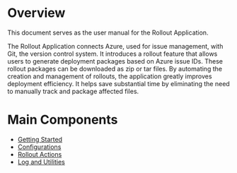 # Overview 
This document serves as the user manual for the Rollout Application.

The Rollout Application connects Azure, used for issue management, with Git, the version control system. It introduces a rollout feature that allows users to generate deployment packages based on Azure issue IDs. These rollout packages can be downloaded as zip or tar files. By automating the creation and management of rollouts, the application greatly improves deployment efficiency. It helps save substantial time by eliminating the need to manually track and package affected files.

# Main Components
- [Getting Started](/rolloutapplication/gettingstarted.md) 
- [Configurations](/rolloutapplication/config/configuration.md)
- [Rollout Actions](/rolloutapplication/operations.md)
- [Log and Utilities](/rolloutapplication/logs.md)
